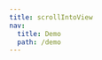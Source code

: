 ```yaml
---
title: scrollIntoView
nav:
  title: Demo
  path: /demo
---
```



<code src="../examples/scrollIntoView.tsx" />
